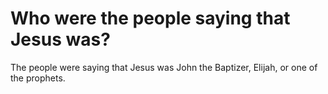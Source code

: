 # Who were the people saying that Jesus was?

The people were saying that Jesus was John the Baptizer, Elijah, or one of the prophets.
